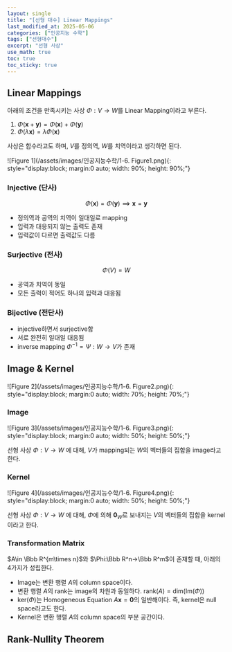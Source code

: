 ```yaml
---
layout: single
title: "[선형 대수] Linear Mappings"
last_modified_at: 2025-05-06
categories: ["인공지능 수학"]
tags: ["선형대수"]
excerpt: "선형 사상"
use_math: true
toc: true
toc_sticky: true
---
```


## Linear Mappings

아래의 조건을 만족시키는 사상 $\Phi : V → W$를 Linear Mapping이라고 부른다.

1. $\Phi(\mathbf{x}+\mathbf{y})=\Phi(\mathbf{x})+\Phi(\mathbf{y})$
2. $\Phi (\lambda \mathbf{x})=\lambda \Phi (\mathbf{x})$

사상은 함수라고도 하며, $V$를 정의역, $W$를 치역이라고 생각하면 된다.

![Figure 1](/assets/images/인공지능수학/1-6. Figure1.png){: style="display:block; margin:0 auto; width: 90%; height: 90%;"}

### Injective (단사)

$$
\Phi (\mathbf{x})=\Phi (\mathbf{y})\implies\mathbf{x}=\mathbf{y}
$$

- 정의역과 공역의 치역이 일대일로 mapping
- 입력과 대응되지 않는 출력도 존재
- 입력값이 다르면 출력값도 다름
  
### Surjective (전사)

$$
\Phi (V)=W
$$

- 공역과 치역이 동일
- 모든 출력이 적어도 하나의 입력과 대응됨
  
### Bijective (전단사)

- injective하면서 surjective함
- 서로 완전히 일대일 대응됨
- inverse mapping $\Phi^{-1}=\Psi:W\to V$가 존재

## Image & Kernel

![Figure 2](/assets/images/인공지능수학/1-6. Figure2.png){: style="display:block; margin:0 auto; width: 70%; height: 70%;"}

### Image

![Figure 3](/assets/images/인공지능수학/1-6. Figure3.png){: style="display:block; margin:0 auto; width: 50%; height: 50%;"}

선형 사상 $\Phi : V → W$ 에 대해, $V$가 mapping되는 $W$의 벡터들의 집합을 image라고 한다.

### Kernel

![Figure 4](/assets/images/인공지능수학/1-6. Figure4.png){: style="display:block; margin:0 auto; width: 50%; height: 50%;"}

선형 사상 $\Phi : V → W$ 에 대해, $\Phi$에 의해 $\mathbf{0}_W$로 보내지는 $V$의 벡터들의 집합을 kernel이라고 한다.

### Transformation Matrix

$A\in \Bbb R^{m\times n}$와 $\Phi:\Bbb R^n→\Bbb R^m$이 존재할 때, 아래의 4가지가 성립한다.

- Image는 변환 행렬 $A$의 column space이다.
- 변환 행렬 $A$의 rank는 image의 차원과 동일하다. $\text{rank}(A)=\text{dim}(\text{Im}(\Phi))$
- $\text{ker}(\Phi)$는 Homogeneous Equation $A\mathbf{x}=\mathbf{0}$의 일반해이다. 즉, kernel은 null space라고도 한다.
- Kernel은 변환 행렬 $A$의 column space의 부분 공간이다.

## Rank-Nullity Theorem


